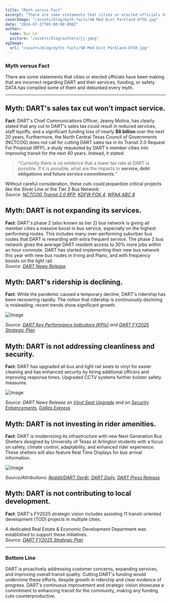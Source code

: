 ```yaml
---
title: "Myth versus Fact"
excerpt: "There are some statements that cities or elected officials have been making that are incorrect regarding DART and their services, funding, or safety. DATA has compiled some of them and debunked every myth."
coverImage: "/assets/blog/myth-facts/SW Med Dist Parkland-0758.jpg"
date: "2024-07-27T05:00:00.000Z"
author:
  name: Qui Le
  picture: "/assets/blog/authors/jj.jpeg"
ogImage:
  url: "/assets/blog/myths-facts/SW Med Dist Parkland-0758.jpg"
---
```


### Myth versus Fact

There are some statements that cities or elected officials have been making that are incorrect regarding DART and their services, funding, or safety. DATA has compiled some of them and debunked every myth. 

---
## Myth: DART's sales tax cut won't impact service.
**Fact**: DART's Chief Communications Officer, Jeamy Molina, has clearly stated that any cut to DART's sales tax could result in reduced services, staff layoffs, and a significant funding loss of nearly **$6 billion** over the next 20 years. Furthermore, the North Central Texas Council of Governments (NCTCOG) does not call for cutting DART sales tax in its Transit 2.0 Request For Proposal (RFP), a study requested by DART's member cities into improving transit for the next 40 years. Instead, it stated:   
> “Currently there is no evidence that a lower tax rate at DART is possible. If it is possible, what are the impacts to **service, debt obligations and future service commitments**.” 

Without careful consideration, these cuts could jeopardize critical projects like the Silver Line or the Tier 2 Bus Network.  
*Source: [NCTCOG Transit 2.0 RFP](https://www.nctcog.org/getmedia/89832cd2-9626-44c8-bb9b-d868febce6f0/RFP-_Regional-Transit-2-0-FINAL.pdf), [KDFW FOX 4](https://www.fox4news.com/news/farmers-branch-dart-trash-money), [WFAA ABC 8](https://www.wfaa.com/article/news/local/dallas-county/farmers-branch-councilman-dart-trash-comment/287-8e2c934d-5c2c-4c14-99f4-50da22838c74)*

## Myth: DART is not expanding its services.
**Fact**: DART's phase 2 (also known as tier 2) bus network is giving all member cities a massive boost in bus service, especially on the highest performing routes. This includes many over-performing suburban bus routes that DART is rewarding with extra frequent service. The phase 2 bus network gives the average DART resident access to 30% more jobs within an hour commute. DART has started implementing their new bus network this year with new bus routes in Irving and Plano, and with frequency boosts on the light rail.  
*Source: [DART News Release](https://www.dart.org/about/news-and-events/newsreleases/newsrelease-detail/dart-to-expand-golink-services--roll-out-new-bus-routes)*

## Myth: DART's ridership is declining.
**Fact**: While the pandemic caused a temporary decline, DART's ridership has been recovering rapidly. The notion that ridership is continuously declining is misleading; recent trends show significant growth.  

![Image](assets/blog/myths-facts/RidershipFY21-FY24.png)  

*Source: [DART Key Performance Indicators (KPIs)](https://www.dart.org/about/about-dart/key-performance-indicator) and [DART FY2025 Strategic Plan](https://dartorgcmsblob.dart.org/prod/docs/default-source/about-dart/dart-point-b-strategic-plan-june-2024.pdf?sfvrsn=2f939b41_3)*

## Myth: DART is not addressing cleanliness and security.
**Fact**: DART has upgraded all bus and light rail seats to vinyl for easier cleaning and has enhanced security by hiring additional officers and improving response times. Upgraded CCTV systems further bolster safety measures.  

![Image](assets/blog/myths-facts/lrv-vinyl-seat-photo.jpg)

*Source: DART News Release on [Vinyl Seat Upgrade](https://dart.org/about/news-and-events/newsreleases/newsrelease-detail/dart-completes-vinyl-seat-upgrade-on-light-rail-vehicle-fleet) and on [Security Enhancements](https://www.dart.org/about/news-and-events/newsreleases/newsrelease-detail/dart-enhances-security-focus-with-contract-security-officers), [Dallas Express](https://dallasexpress.com/city/dart-focuses-on-improving-security-sanitation/)*

## Myth: DART is not investing in rider amenities.
**Fact**: DART is modernizing its infrastructure with new Next Generation Bus Shelters designed by University of Texas at Arlington students with a focus on safety, climate control, adaptability, and enhanced rider experience. These shelters will also feature Real Time Displays for bus arrival information.   

![Image](assets/blog/myths-facts/DARTFullSizeShelter.jpeg)  

*Source/Attributions: [Reddit/DART Opr8r](https://www.reddit.com/r/dart/comments/1e7mgr9/next_gen_bus_shelter_lighting_standard_size/), [DART Daily](https://dartdaily.dart.org/home/architecture-students-help-design-darts-next-bus-shelters), [DART Press Release](https://www.dart.org/about/news-and-events/newsreleases/newsrelease-detail/dart-pilot-program-to-test-next-generation-bus-shelters)*

## Myth: DART is not contributing to local development.
**Fact**: DART's FY2025 strategic vision includes assisting 11 transit-oriented development (TOD) projects in multiple cities. 

A dedicated Real Estate & Economic Development Department was established to support these initiatives.  
*Source: [DART FY2025 Strategic Plan](https://dartorgcmsblob.dart.org/prod/docs/default-source/about-dart/dart-point-b-strategic-plan-june-2024.pdf?sfvrsn=2f939b41_3)*

---
### Bottom Line
DART is proactively addressing customer concerns, expanding services, and improving overall transit quality. Cutting DART's funding would undermine these efforts, despite growth in ridership and clear evidence of progress. DART's continuous improvement and strategic vision showcase a commitment to enhancing transit for the community, making any funding cuts counterproductive.

